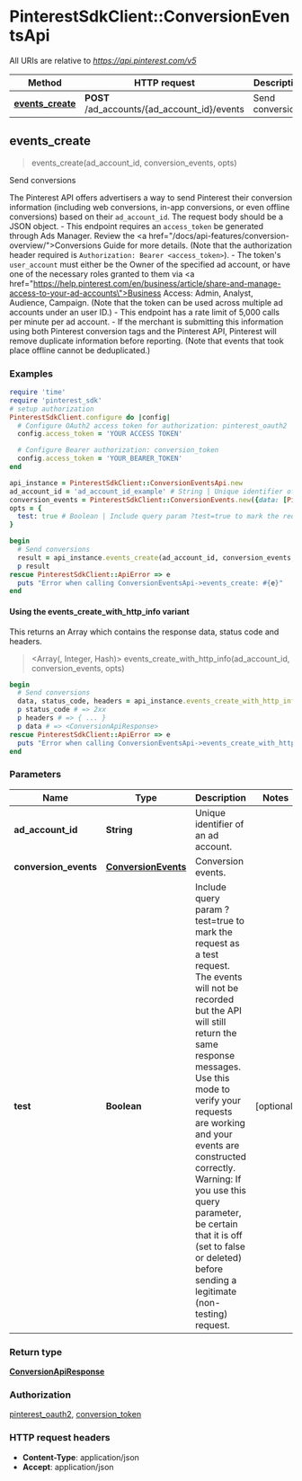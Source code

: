 # PinterestSdkClient::ConversionEventsApi

All URIs are relative to *https://api.pinterest.com/v5*

| Method | HTTP request | Description |
| ------ | ------------ | ----------- |
| [**events_create**](ConversionEventsApi.md#events_create) | **POST** /ad_accounts/{ad_account_id}/events | Send conversions |


## events_create

> <ConversionApiResponse> events_create(ad_account_id, conversion_events, opts)

Send conversions

The Pinterest API offers advertisers a way to send Pinterest their conversion information (including web conversions, in-app conversions, or even offline conversions) based on their <code>ad_account_id</code>. The request body should be a JSON object. - This endpoint requires an <code>access_token</code> be generated through Ads Manager. Review the <a href=\"/docs/api-features/conversion-overview/\">Conversions Guide</a> for more details. (Note that the authorization header required is <code>Authorization: Bearer &lt;access_token&gt;</code>). - The token's <code>user_account</code> must either be the Owner of the specified ad account, or have one of the necessary roles granted to them via <a href=\"https://help.pinterest.com/en/business/article/share-and-manage-access-to-your-ad-accounts\">Business Access</a>: Admin, Analyst, Audience, Campaign. (Note that the token can be used across multiple ad accounts under an user ID.) - This endpoint has a rate limit of 5,000 calls per minute per ad account. - If the merchant is submitting this information using both Pinterest conversion tags and the Pinterest API, Pinterest will remove duplicate information before reporting. (Note that events that took place offline cannot be deduplicated.)

### Examples

```ruby
require 'time'
require 'pinterest_sdk'
# setup authorization
PinterestSdkClient.configure do |config|
  # Configure OAuth2 access token for authorization: pinterest_oauth2
  config.access_token = 'YOUR ACCESS TOKEN'

  # Configure Bearer authorization: conversion_token
  config.access_token = 'YOUR_BEARER_TOKEN'
end

api_instance = PinterestSdkClient::ConversionEventsApi.new
ad_account_id = 'ad_account_id_example' # String | Unique identifier of an ad account.
conversion_events = PinterestSdkClient::ConversionEvents.new({data: [PinterestSdkClient::ConversionEventsDataInner.new({event_name: 'checkout', action_source: 'app_ios', event_time: 1451431341, event_id: 'eventId0001', user_data: PinterestSdkClient::ConversionEventsUserData.new({em: [411e44ce1261728ffd2c0686e44e3fffe413c0e2c5adc498bc7da883d476b9c8,  09831ea51bd1b7b32a836683a00a9ccaf3d05f59499f42d9883412ed79289969], hashed_maids: [0192518eb84137ccfe82c8b6322d29631dae7e28ed9d0f6dd5f245d73a58c5f1,  837b850ac46d62b2272a71de73c27801ff011ac1e36c5432620c8755cf90db46], client_ip_address: '216.3.128.12', client_user_agent: 'Mozilla/5.0 (Macintosh; Intel Mac OS X 10_13_6) AppleWebKit/537.36 (KHTML, like Gecko) Chrome/67.0.3396.87 Safari/537.36'})})]}) # ConversionEvents | Conversion events.
opts = {
  test: true # Boolean | Include query param ?test=true to mark the request as a test request. The events will not be recorded but the API will still return the same response messages. Use this mode to verify your requests are working and your events are constructed correctly. Warning: If you use this query parameter, be certain that it is off (set to false or deleted) before sending a legitimate (non-testing) request.
}

begin
  # Send conversions
  result = api_instance.events_create(ad_account_id, conversion_events, opts)
  p result
rescue PinterestSdkClient::ApiError => e
  puts "Error when calling ConversionEventsApi->events_create: #{e}"
end
```

#### Using the events_create_with_http_info variant

This returns an Array which contains the response data, status code and headers.

> <Array(<ConversionApiResponse>, Integer, Hash)> events_create_with_http_info(ad_account_id, conversion_events, opts)

```ruby
begin
  # Send conversions
  data, status_code, headers = api_instance.events_create_with_http_info(ad_account_id, conversion_events, opts)
  p status_code # => 2xx
  p headers # => { ... }
  p data # => <ConversionApiResponse>
rescue PinterestSdkClient::ApiError => e
  puts "Error when calling ConversionEventsApi->events_create_with_http_info: #{e}"
end
```

### Parameters

| Name | Type | Description | Notes |
| ---- | ---- | ----------- | ----- |
| **ad_account_id** | **String** | Unique identifier of an ad account. |  |
| **conversion_events** | [**ConversionEvents**](ConversionEvents.md) | Conversion events. |  |
| **test** | **Boolean** | Include query param ?test&#x3D;true to mark the request as a test request. The events will not be recorded but the API will still return the same response messages. Use this mode to verify your requests are working and your events are constructed correctly. Warning: If you use this query parameter, be certain that it is off (set to false or deleted) before sending a legitimate (non-testing) request. | [optional] |

### Return type

[**ConversionApiResponse**](ConversionApiResponse.md)

### Authorization

[pinterest_oauth2](../README.md#pinterest_oauth2), [conversion_token](../README.md#conversion_token)

### HTTP request headers

- **Content-Type**: application/json
- **Accept**: application/json

